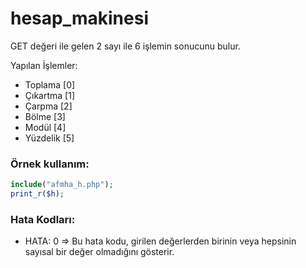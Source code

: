 # hesap_makinesi
GET değeri ile gelen 2 sayı ile 6 işlemin sonucunu bulur.

Yapılan İşlemler:
* Toplama [0]
* Çıkartma [1]
* Çarpma [2]
* Bölme [3]
* Modül [4]
* Yüzdelik [5]

### Örnek kullanım:

```php
include("afmha_h.php");
print_r($h);
```

### Hata Kodları:

* HATA: 0 => Bu hata kodu, girilen değerlerden birinin veya hepsinin sayısal bir değer olmadığını gösterir.
